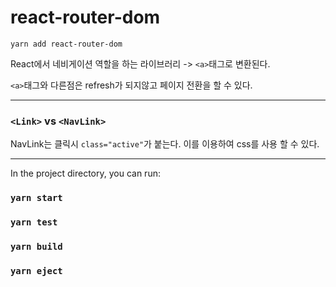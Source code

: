 # react-router-dom

`yarn add react-router-dom`

React에서 네비게이션 역할을 하는 라이브러리 -> `<a>`태그로 변환된다.

`<a>`태그와 다른점은 refresh가 되지않고 페이지 전환을 할 수 있다.

---

### `<Link>` vs `<NavLink>`

NavLink는 클릭시 `class="active"`가 붙는다. 이를 이용하여 css를 사용 할 수 있다.

---

In the project directory, you can run:

### `yarn start`

### `yarn test`

### `yarn build`

### `yarn eject`
